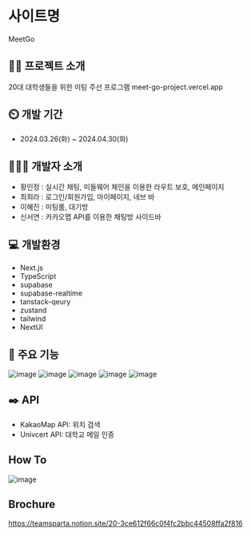 # 사이트명

MeetGo

## 👩‍💻 프로젝트 소개

20대 대학생들을 위한 미팅 주선 프로그램
meet-go-project.vercel.app

## ⏲️ 개발 기간

- 2024.03.26(화) ~ 2024.04.30(화)

## 🧑‍🤝‍🧑 개발자 소개

- 황인정 : 실시간 채팅, 미들웨어 체인을 이용한 라우트 보호, 메인페이지
- 최희라 : 로그인/회원가입, 마이페이지, 네브 바
- 이혜진 : 미팅룸, 대기방
- 신서연 : 카카오맵 API를 이용한 채팅방 사이드바

## 💻 개발환경

- Next.js
- TypeScript
- supabase
- supabase-realtime
- tanstack-qeury
- zustand
- tailwind
- NextUI

## 📌 주요 기능

![image](https://github.com/Team-MeetGo/MeetGO/assets/154481757/e19a9e7e-f7d5-4993-9d43-476016144c77)
![image](https://github.com/Team-MeetGo/MeetGO/assets/131341172/7852996f-a8d5-421d-832b-34948d8ebe81)
![image](https://github.com/Team-MeetGo/MeetGO/assets/131341172/fd0b06e1-1af0-4008-9d01-5db37471c264)
![image](https://github.com/Team-MeetGo/MeetGO/assets/131341172/cc9ec50a-4659-4e0e-b969-36208bb46b34)
![image](https://github.com/Team-MeetGo/MeetGO/assets/154481757/0d4bf50d-c183-46fb-9282-ad37a875b4f4)

## ✒️ API

- KakaoMap API: 위치 검색
- Univcert API: 대학교 메일 인증

## How To

![image](https://github.com/Team-MeetGo/MeetGO/assets/154481757/d7210705-9b56-45d9-8a9c-2d72b6e9c3ee)

## Brochure

https://teamsparta.notion.site/20-3ce612f66c0f4fc2bbc44508ffa2f816
